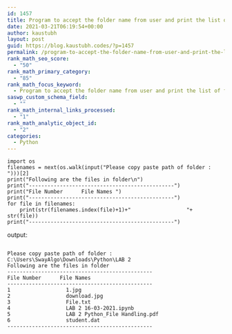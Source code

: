 ```yaml
---
id: 1457
title: Program to accept the folder name from user and print the list of files and folders from the given folder.
date: 2021-03-21T06:19:54+00:00
author: kaustubh
layout: post
guid: https://blog.kaustubh.codes/?p=1457
permalink: /program-to-accept-the-folder-name-from-user-and-print-the-list-of-files-and-folders-from-the-given-folder/
rank_math_seo_score:
  - "50"
rank_math_primary_category:
  - "85"
rank_math_focus_keyword:
  - Program to accept the folder name from user and print the list of files and folders from the given folder.
saswp_custom_schema_field:
  - ""
rank_math_internal_links_processed:
  - "1"
rank_math_analytic_object_id:
  - "2"
categories:
  - Python
---
```

<pre class="wp-block-code"><code>import os
filenames = next(os.walk(input("Please copy paste path of folder : ")))&#91;2]
print("Following are the files in folder\n")
print("-----------------------------------------------")
print("File Number      File Names ")
print("-----------------------------------------------")
for file in filenames:
    print(str(filenames.index(file)+1)+"                  "+ str(file))
print("-----------------------------------------------")</code></pre>

output:

<pre class="wp-block-code"><code>
Please copy paste path of folder : C:\Users\SwayAlgo\Downloads\Python\LAB 2
Following are the files in folder
-----------------------------------------------
File Number      File Names
-----------------------------------------------
1                  1.jpg
2                  download.jpg
3                  File.txt
4                  LAB 2 16-03-2021.ipynb
5                  LAB 2 Python_File Handling.pdf
6                  student.dat
-----------------------------------------------</code></pre>